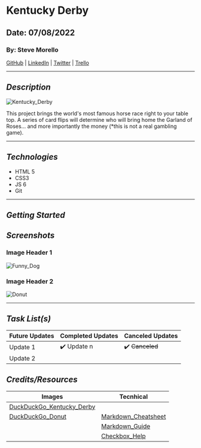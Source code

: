 # Kentucky Derby

## Date: 07/08/2022

### By: Steve Morello

[GitHub](https://github.com/scubastove4) | [LinkedIn](https://www.linkedin.com/in/stephen-morello-15286b22/) | [Twitter](https://twitter.com/scubastove4) | [Trello](https://trello.com/b/3arBzRBG/kentucky-derby-7-8-22)

---

## **_Description_**

![Kentucky_Derby](https://external-content.duckduckgo.com/iu/?u=https%3A%2F%2Fimg.covers.com%2Fcms%2Fcovers%2Fba2c2dec-b1cd-4104-931c-337f4df39e09.jpg&f=1&nofb=1)

This project brings the world's most famous horse race right to your table top. A series of card flips will determine who will bring home the Garland of Roses... and more importantly the money (\*this is not a real gambling game).

---

## **_Technologies_**

- HTML 5
- CSS3
- JS 6
- Git

---

## **_Getting Started_**

## **_Screenshots_**

### Image Header 1

![Funny_Dog](https://external-content.duckduckgo.com/iu/?u=https%3A%2F%2Fmedia.istockphoto.com%2Fphotos%2Ffrench-bulldog-enjoying-the-car-ride-picture-id1263789446%3Fk%3D20%26m%3D1263789446%26s%3D612x612%26w%3D0%26h%3DlrUOjcxyM-mAcgZRKoMq6sxDZms7Jt8J3AROeFcLagE%3D&f=1&nofb=1)

### Image Header 2

![Donut](https://external-content.duckduckgo.com/iu/?u=http%3A%2F%2Fcliparts.co%2Fcliparts%2FBcg%2Frqj%2FBcgrqjA7i.gif&f=1&nofb=1)

---

## **_Task List(s)_**

| Future Updates | Completed Updates           | Canceled Updates                |
| -------------- | --------------------------- | ------------------------------- |
| Update 1       | :heavy_check_mark: Update n | :heavy_check_mark: ~~Canceled~~ |
| Update 2       |

## <!-- checkbox wasn't working with - [ ] or - [x] inside table, so i added emojis. Help from https://stackoverflow.com/questions/47344571/how-to-draw-checkbox-or-tick-mark-in-github-markdown-table (linked below)-->

## **_Credits/Resources_**

| Images                                                                                                                                                                            | Tecnhical                                                                                                                |
| --------------------------------------------------------------------------------------------------------------------------------------------------------------------------------- | ------------------------------------------------------------------------------------------------------------------------ |
| [DuckDuckGo_Kentucky_Derby](hhttps://external-content.duckduckgo.com/iu/?u=https%3A%2F%2Fimg.covers.com%2Fcms%2Fcovers%2Fba2c2dec-b1cd-4104-931c-337f4df39e09.jpg&f=1&nofb=1)     |
| [DuckDuckGo_Donut](https://duckduckgo.com/?q=donut+cartoon&t=h_&atb=v331-1__&iar=images&iax=images&ia=images&iai=http%3A%2F%2Fcliparts.co%2Fcliparts%2FBcg%2Frqj%2FBcgrqjA7i.gif) | [Markdown_Cheatsheet](https://www.markdownguide.org/cheat-sheet/)                                                        |
|                                                                                                                                                                                   | [Markdown_Guide](https://ia.net/writer/support/general/markdown-guide)                                                   |
|                                                                                                                                                                                   | [Checkbox_Help](https://stackoverflow.com/questions/47344571/how-to-draw-checkbox-or-tick-mark-in-github-markdown-table) |

<!-- Table idea from Markdown Cheatsheet -->
